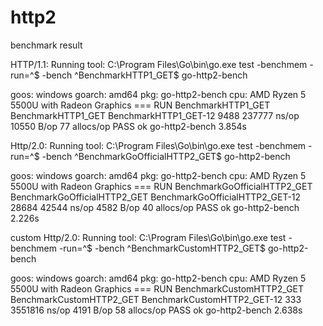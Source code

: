 # http2

benchmark result

HTTP/1.1:
Running tool: C:\Program Files\Go\bin\go.exe test -benchmem -run=^$ -bench ^BenchmarkHTTP1_GET$ go-http2-bench

goos: windows
goarch: amd64
pkg: go-http2-bench
cpu: AMD Ryzen 5 5500U with Radeon Graphics
=== RUN   BenchmarkHTTP1_GET
BenchmarkHTTP1_GET
BenchmarkHTTP1_GET-12
    9488            237777 ns/op           10550 B/op         77 allocs/op
PASS
ok      go-http2-bench  3.854s


Http/2.0:
Running tool: C:\Program Files\Go\bin\go.exe test -benchmem -run=^$ -bench ^BenchmarkGoOfficialHTTP2_GET$ go-http2-bench

goos: windows
goarch: amd64
pkg: go-http2-bench
cpu: AMD Ryzen 5 5500U with Radeon Graphics
=== RUN   BenchmarkGoOfficialHTTP2_GET
BenchmarkGoOfficialHTTP2_GET
BenchmarkGoOfficialHTTP2_GET-12
   28684             42544 ns/op            4582 B/op         40 allocs/op
PASS
ok      go-http2-bench  2.226s


custom Http/2.0:
Running tool: C:\Program Files\Go\bin\go.exe test -benchmem -run=^$ -bench ^BenchmarkCustomHTTP2_GET$ go-http2-bench

goos: windows
goarch: amd64
pkg: go-http2-bench
cpu: AMD Ryzen 5 5500U with Radeon Graphics
=== RUN   BenchmarkCustomHTTP2_GET
BenchmarkCustomHTTP2_GET
BenchmarkCustomHTTP2_GET-12
     333           3551816 ns/op            4191 B/op         58 allocs/op
PASS
ok      go-http2-bench  2.638s